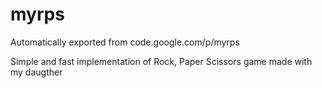 # myrps
Automatically exported from code.google.com/p/myrps

Simple and fast implementation of Rock, Paper Scissors game made with my daugther
